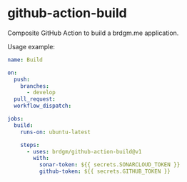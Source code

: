 github-action-build
======

Composite GitHub Action to build a brdgm.me application.

Usage example:

```yaml
name: Build

on:
  push:
    branches:
      - develop
  pull_request:
  workflow_dispatch:

jobs:
  build:
    runs-on: ubuntu-latest

    steps:
      - uses: brdgm/github-action-build@v1
        with:
          sonar-token: ${{ secrets.SONARCLOUD_TOKEN }}
          github-token: ${{ secrets.GITHUB_TOKEN }}
```
